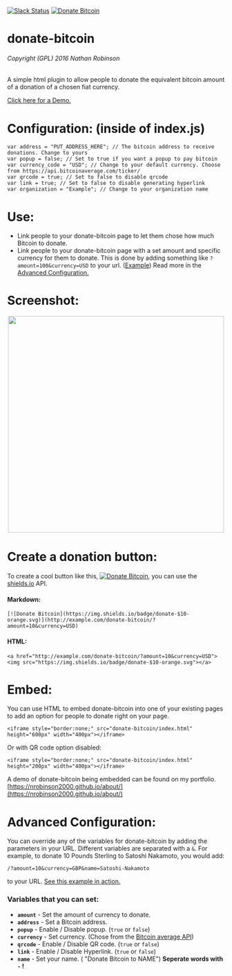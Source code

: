[![Slack Status](https://nrobinson2000.herokuapp.com/badge.svg)](https://nrobinson2000.herokuapp.com/)
[![Donate Bitcoin](https://img.shields.io/badge/donate-bitcoin-orange.svg)](https://nrobinson2000.github.io/donate-bitcoin)
# donate-bitcoin
###### Copyright (GPL) 2016  Nathan Robinson
A simple html plugin to allow people to donate the equivalent bitcoin amount of a donation of a chosen fiat currency.

[Click here for a Demo.](http://nrobinson2000.github.io/donate-bitcoin/)

# Configuration: (inside of index.js)
```
var address = "PUT_ADDRESS_HERE"; // The bitcoin address to receive donations. Change to yours
var popup = false; // Set to true if you want a popup to pay bitcoin
var currency_code = "USD"; // Change to your default currency. Choose from https://api.bitcoinaverage.com/ticker/
var qrcode = true; // Set to false to disable qrcode
var link = true; // Set to false to disable generating hyperlink
var organization = "Example"; // Change to your organization name
```

# Use:
* Link people to your donate-bitcoin page to let them chose how much Bitcoin to donate.
* Link people to your donate-bitcoin page with a set amount and specific currency for them to donate.  This is done by adding something like `?amount=100&currency=USD` to your url. ([Example](https://nrobinson2000.github.io/donate-bitcoin/?amount=100&currency=USD))  Read more in the [Advanced Configuration.](https://github.com/nrobinson2000/donate-bitcoin#advanced-configuration)

# Screenshot:
<p align="center">
<img src="http://i.imgur.com/ux15lhi.jpg" width="500px">
</p>

# Create a donation button:
To create a cool button like this, [![Donate Bitcoin](https://img.shields.io/badge/donate-$10-orange.svg)](https://nrobinson2000.github.io/donate-bitcoin/?amount=10&currency=USD), you can use the [shields.io](http://shields.io) API.

#### Markdown:
```
[![Donate Bitcoin](https://img.shields.io/badge/donate-$10-orange.svg)](http://example.com/donate-bitcoin/?amount=10&currency=USD)
```

#### HTML:
```
<a href="http://example.com/donate-bitcoin/?amount=10&currency=USD"><img src="https://img.shields.io/badge/donate-$10-orange.svg"></a>
```

# Embed:
You can use HTML to embed donate-bitcoin into one of your existing pages to add an option for people to donate right on your page.
```
<iframe style="border:none;" src="donate-bitcoin/index.html" height="600px" width="400px"></iframe>
```
Or with QR code option disabled:
```
<iframe style="border:none;" src="donate-bitcoin/index.html" height="200px" width="400px"></iframe>
```

A demo of donate-bitcoin being embedded can be found on my portfolio. [https://nrobinson2000.github.io/about/](https://nrobinson2000.github.io/about/)

# Advanced Configuration:
You can override any of the variables for donate-bitcoin by adding the parameters in your URL.  Different variables are separated with a `&`.  For example, to donate 10 Pounds Sterling to Satoshi Nakamoto, you would add:
```
/?amount=10&currency=GBP&name=Satoshi-Nakamoto
```
to your URL.  [See this example in action.](https://nrobinson2000.github.io/donate-bitcoin/?amount=10&currency=GBP&name=Satoshi-Nakamoto)

### Variables that you can set:

* **`amount`** - Set the amount of currency to donate.
* **`address`** - Set a Bitcoin address.
* **`popup`** - Enable / Disable popup. (`true` or `false`)
* **`currency`** - Set currency. (Chose from the [Bitcoin average API](https://api.bitcoinaverage.com/ticker/))
* **`qrcode`** - Enable / Disable QR code. (`true` or `false`)
* **`link`** - Enable / Disable Hyperlink. (`true` or `false`)
* **`name`** - Set your name. ( "Donate Bitcoin to NAME") **Seperate words with `-` !**
